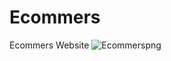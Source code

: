 # Ecommers
Ecommers Website 
![Ecommerspng](https://user-images.githubusercontent.com/99266197/203854961-c0e7261d-8c5c-4a6a-b62a-9b268f83a1ca.png)
